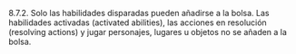 8.7.2. Solo las habilidades disparadas pueden añadirse a la bolsa. Las habilidades activadas (activated abilities), las acciones en resolución (resolving actions) y jugar personajes, lugares u objetos no se añaden a la bolsa.